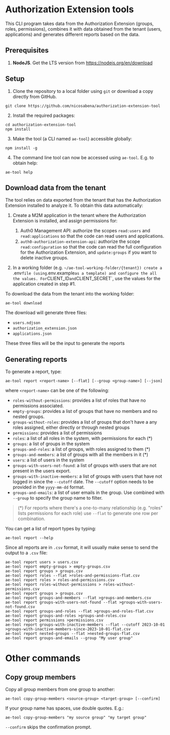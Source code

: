 # Authorization Extension tools

This CLI program takes data from the Authorization Extension (groups, roles, permissions), combines it with data obtained from the tenant (users, applications) and generates different reports based on the data.

## Prerequisites

1. **NodeJS**. Get the LTS version from https://nodejs.org/en/download

## Setup

1. Clone the repository to a local folder using `git` or download a copy directly from GitHub.
```
git clone https://github.com/nicosabena/authorization-extension-tool
```
2. Install the required packages:
```
cd authorization-extension-tool
npm install
```
3. Make the tool (a CLI named `ae-tool`) accessible globally:
```
npm install -g
```

4. The command line tool can now be accessed using `ae-tool`. E.g. to obtain help:

```
ae-tool help
```

## Download data from the tenant
The tool relies on data exported from the tenant that has the Authorization Extension installed to analyze it. To obtain this data automatically:

1. Create a M2M application in the tenant where the Authorization Extension is installed, and assign permissions for:
   1. Auth0 Management API: authorize the scopes `read:users` and `read:applications` so that the code can read users and applications.
   2. `auth0-authorization-extension-api`: authorize the scope `read:configuration` so that the code can read the full configuration for the Authorization Extension, and `update:groups` if you want to delete inactive groups.

2. In a working folder (e.g. `~/ae-tool-working-folder/{tenant}) create a `.env` file (using `.env.example` as a template) and configure the all the values.
   For `CLIENT_ID` and `CLIENT_SECRET`, use the values for the application created in step #1.

To download the data from the tenant into the working folder:

```
ae-tool download
```

The download will generate three files:
- `users.ndjson`
- `authorization_extension.json`
- `applications.json`

These three files will be the input to generate the reports

## Generating reports

To generate a report, type:

```
ae-tool report <report-name> [--flat] [--group <group-name>] [--json]
```

where `<report-name>` can be one of the following:

- `roles-without-permissions`: provides a list of roles that have no permissions associated.
- `empty-groups`: provides a list of groups that have no members and no nested groups.
- `groups-without-roles`: provides a list of groups that don't have a any roles assigned, either directly or through nested groups
- `permissions`: provides a list of permissions
- `roles`: a list of all roles in the system, with permissions for each (*)
- `groups`: a list of groups in the system
- `groups-and-roles`: a list of groups, with roles assigned to them (*)
- `groups-and-members`: a list of groups with all the members in it (*)
- `users`: a list of users in the system
- `groups-with-users-not-found`: a list of groups with users that are not present in the users export.
- `groups-with-inactive-members`: a list of groups with users that have not logged in since the `--cutoff` date. 
  The `--cutoff` option needs to be provided in the `yyyy-mm-dd` format.
- `groups-and-emails`: a list of user emails in the group. Use combined with `--group` to specify the group name to filter. 

> (*) For reports where there's a one-to-many relationship (e.g. "roles" lists permissions for each role) use `--flat` to 
> generate one row per combination.


You can get a list of report types by typing:

```
ae-tool report --help
```

Since all reports are in `.csv` format, it will usually make sense to send the output to a `.csv` file:

```
ae-tool report users > users.csv
ae-tool report empty-groups > empty-groups.csv
ae-tool report groups > groups.csv
ae-tool report roles --flat >roles-and-permissions-flat.csv
ae-tool report roles > roles-and-permissions.csv
ae-tool report roles-without-permissions > roles-without-permissions.csv
ae-tool report groups > groups.csv
ae-tool report groups-and-members --flat >groups-and-members.csv
ae-tool report groups-with-users-not-found --flat >groups-with-users-not-found.csv
ae-tool report groups-and-roles --flat >groups-and-roles-flat.csv
ae-tool report groups-and-roles >groups-and-roles.csv
ae-tool report permissions >permissions.csv
ae-tool report groups-with-inactive-members --flat --cutoff 2023-10-01 >groups-with-inactive-members-since-2023-10-01-flat.csv
ae-tool report nested-groups --flat >nested-groups-flat.csv
ae-tool report groups-and-emails --group "My user group"

```

# Other commands

## Copy group members

Copy all group members from one group to another:

```
ae-tool copy-group-members <source-group> <target-group> [--confirm]
```

If your group name has spaces, use double quotes. E.g.:

```
ae-tool copy-group-members "my source group" "my target group"
```

`--confirm` skips the confirmation prompt.


